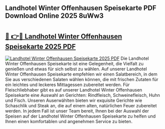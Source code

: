 ## Landhotel Winter Offenhausen Speisekarte PDF Download Online 2025 8uWw3

# <h2><a href="http://gcbqpl.nevu.top/?p=Landhotel+Winter+Offenhausen+Speisekarte">🔗 👉🔴 Landhotel Winter Offenhausen Speisekarte 2025 PDF</a></h2>

[![Landhotel Winter Offenhausen Speisekarte 2025 PDF](https://i.imgur.com/dBaPXMq.png)](http://gcbqpl.nevu.top/?p=Landhotel+Winter+Offenhausen+Speisekarte)
Die Landhotel Winter Offenhausen Speisekarte ist eine Gelegenheit, die Vielfalt zu genießen und etwas für sich selbst zu wählen. Auf unserer Landhotel Winter Offenhausen Speisekarte empfehlen wir einen Salatbereich, in dem Sie aus verschiedenen Salaten wählen können, die mit frischen Zutaten für ein leichtes und leckeres Mittagessen zubereitet werden. Für Fleischliebhaber gibt es auf unserer Landhotel Winter Offenhausen Speisekarte eine Auswahl an Gerichten: Rindfleisch, Schweinefleisch, Huhn und Fisch. Unseren Auserwählten bieten wir exquisite Gerichte wie Schaschlik und Steak an, die auf einem alten, natürlichen Feuer zubereitet werden. In jedem Fall ist unser Team bereit, Ihnen bei der Auswahl der Speisen auf der Landhotel Winter Offenhausen Speisekarte zu helfen und Ihnen einen komfortablen und angenehmen Service zu bieten.
